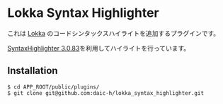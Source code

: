 Lokka Syntax Highlighter
=======================

これは [Lokka](http://lokka.org/) のコードシンタックスハイライトを追加するプラグインです。

[SyntaxHighlighter 3.0.83](http://alexgorbatchev.com/SyntaxHighlighter/)を利用してハイライトを行っています。

Installation
------------

    $ cd APP_ROOT/public/plugins/
    $ git clone git@github.com:daic-h/lokka_syntax_highlighter.git
